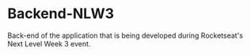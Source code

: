 # Backend-NLW3
 Back-end of the application that is being developed during Rocketseat's Next Level Week 3 event.
